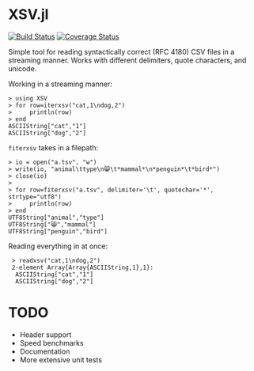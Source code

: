 XSV.jl
======

[![Build Status](https://travis-ci.org/benhamner/XSV.jl.svg?branch=master)](https://travis-ci.org/benhamner/XSV.jl)
[![Coverage Status](https://coveralls.io/repos/benhamner/XSV.jl/badge.png?branch=master)](https://coveralls.io/r/benhamner/XSV.jl?branch=master)

Simple tool for reading syntactically correct (RFC 4180) CSV files in a streaming manner. Works with different delimiters, quote characters, and unicode.

Working in a streaming manner:

    > using XSV
    > for row=iterxsv("cat,1\ndog,2")
    >     println(row)
    > end
    ASCIIString["cat","1"]
    ASCIIString["dog","2"]

`fiterxsv` takes in a filepath:

    > io = open("a.tsv", "w")
    > write(io, "animal\ttype\n😸\t*mammal*\n*penguin*\t*bird*")
    > close(io)
    > 
    > for row=fiterxsv("a.tsv", delimiter='\t', quotechar='*', strtype="utf8")
    >     println(row)
    > end
    UTF8String["animal","type"]
    UTF8String["😸","mammal"]
    UTF8String["penguin","bird"]

Reading everything in at once:

     > readxsv("cat,1\ndog,2")
     2-element Array{Array{ASCIIString,1},1}:
      ASCIIString["cat","1"]
      ASCIIString["dog","2"]

TODO
====

 - Header support
 - Speed benchmarks
 - Documentation
 - More extensive unit tests
